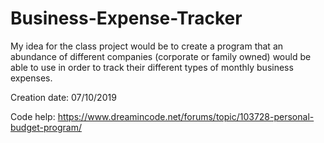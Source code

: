 # Business-Expense-Tracker
My idea for the class project would be to create a program that an abundance of different companies (corporate or family owned) would be able to use in order to track their different types of monthly business expenses. 

Creation date: 07/10/2019

Code help: https://www.dreamincode.net/forums/topic/103728-personal-budget-program/


